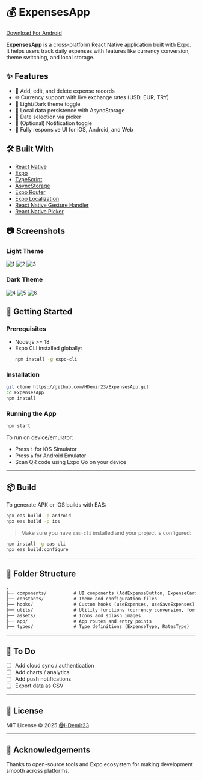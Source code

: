 # 💰 ExpensesApp

[Download For Android](https://expo.dev/accounts/roseprince/projects/Balance/builds/b7c2e4f7-3444-477f-bff2-ef9ca4a1a23f)

**ExpensesApp** is a cross-platform React Native application built with Expo. It helps users track daily expenses with features like currency conversion, theme switching, and local storage.

## ✨ Features

- 📌 Add, edit, and delete expense records
- 🌐 Currency support with live exchange rates (USD, EUR, TRY)
- 🎨 Light/Dark theme toggle
- 💾 Local data persistence with AsyncStorage
- 📆 Date selection via picker
- 🔔 (Optional) Notification toggle
- 📱 Fully responsive UI for iOS, Android, and Web

## 🛠️ Built With

- [React Native](https://reactnative.dev/)
- [Expo](https://expo.dev/)
- [TypeScript](https://www.typescriptlang.org/)
- [AsyncStorage](https://github.com/react-native-async-storage/async-storage)
- [Expo Router](https://expo.github.io/router/)
- [Expo Localization](https://docs.expo.dev/versions/latest/sdk/localization/)
- [React Native Gesture Handler](https://docs.swmansion.com/react-native-gesture-handler/)
- [React Native Picker](https://github.com/react-native-picker/picker)

## 📷 Screenshots

### Light Theme

![1](./assets/images/AppView/1.jpg)
![2](./assets/images/AppView/2.jpg)
![3](./assets/images/AppView/3.jpg)

### Dark Theme

![4](./assets/images/AppView/4.jpg)
![5](./assets/images/AppView/5.jpg)
![6](./assets/images/AppView/6.jpg)

## 🚀 Getting Started

### Prerequisites

- Node.js >= 18
- Expo CLI installed globally:
  ```bash
  npm install -g expo-cli
  ```

### Installation

```bash
git clone https://github.com/HDemir23/ExpensesApp.git
cd ExpensesApp
npm install
```

### Running the App

```bash
npm start
```

To run on device/emulator:

- Press `i` for iOS Simulator
- Press `a` for Android Emulator
- Scan QR code using Expo Go on your device

---

## 📦 Build

To generate APK or iOS builds with EAS:

```bash
npx eas build -p android
npx eas build -p ios
```

> Make sure you have `eas-cli` installed and your project is configured:

```bash
npm install -g eas-cli
npx eas build:configure
```

---

## 📁 Folder Structure

```txt
.
├── components/          # UI components (AddExpenseButton, ExpenseCard, etc.)
├── constants/           # Theme and configuration files
├── hooks/               # Custom hooks (useExpenses, useSaveExpenses)
├── utils/               # Utility functions (currency conversion, formatting)
├── assets/              # Icons and splash images
├── app/                 # App routes and entry points
├── types/               # Type definitions (ExpenseType, RatesType)
```

---

## 🧪 To Do

- [ ] Add cloud sync / authentication
- [ ] Add charts / analytics
- [ ] Add push notifications
- [ ] Export data as CSV

---

## 📄 License

MIT License © 2025 [@HDemir23](https://github.com/HDemir23)

---

## 🙌 Acknowledgements

Thanks to open-source tools and Expo ecosystem for making development smooth across platforms.
